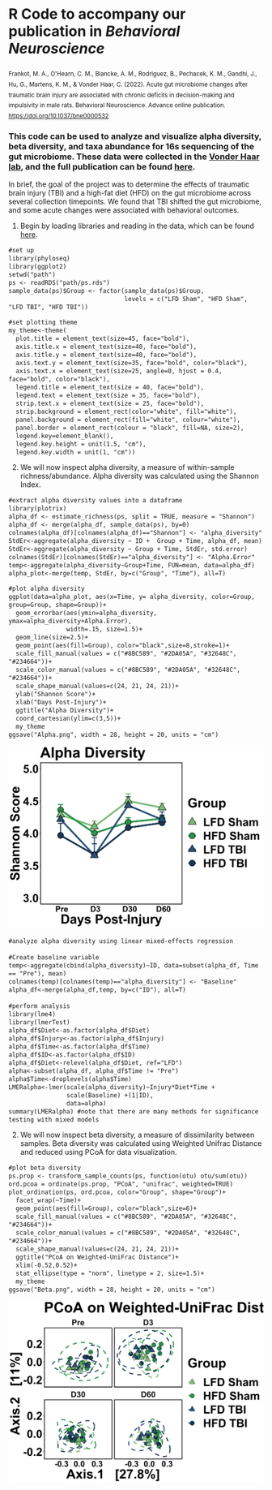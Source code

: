 # R Code to accompany our publication in *Behavioral Neuroscience* 
<sub>Frankot, M. A., O'Hearn, C. M., Blancke, A. M., Rodriguez, B., Pechacek, K. M., Gandhi, J., Hu, G., Martens, K. M., & Vonder Haar, C. (2022). Acute gut microbiome changes after traumatic brain injury are associated with chronic deficits in decision-making and impulsivity in male rats. Behavioral Neuroscience. Advance online publication. https://doi.org/10.1037/bne0000532 </sub>

### This code can be used to analyze and visualize alpha diversity, beta diversity, and taxa abundance for 16s sequencing of the gut microbiome. These data were collected in the [Vonder Haar lab](https://github.com/vonderhaarlab), and the full publication can be found [here](https://psycnet.apa.org/record/2022-85473-001).

In brief, the goal of the project was to determine the effects of traumatic brain injury (TBI) and a high-fat diet (HFD) on the gut microbiome across several collection timepoints. We found that TBI shifted the gut microbiome, and some acute changes were associated with behavioral outcomes.

1. Begin by loading libraries and reading in the data, which can be found [here](https://github.com/mfrankz/BNE_Publication/blob/main/ps.rds).
```
#set up
library(phyloseq)
library(ggplot2)
setwd("path")
ps <- readRDS("path/ps.rds")
sample_data(ps)$Group <- factor(sample_data(ps)$Group, 
                                levels = c("LFD Sham", "HFD Sham", "LFD TBI", "HFD TBI"))
```
```
#set plotting theme
my_theme<-theme(
  plot.title = element_text(size=45, face="bold"),
  axis.title.x = element_text(size=40, face="bold"),
  axis.title.y = element_text(size=40, face="bold"),
  axis.text.y = element_text(size=35, face="bold", color="black"),
  axis.text.x = element_text(size=25, angle=0, hjust = 0.4, face="bold", color="black"),
  legend.title = element_text(size = 40, face="bold"),
  legend.text = element_text(size = 35, face="bold"),
  strip.text.x = element_text(size = 25, face="bold"), 
  strip.background = element_rect(color="white", fill="white"),
  panel.background = element_rect(fill="white", colour="white"),
  panel.border = element_rect(colour = "black", fill=NA, size=2),
  legend.key=element_blank(),
  legend.key.height = unit(1.5, "cm"),
  legend.key.width = unit(1, "cm"))
  ```
  
2. We will now inspect alpha diversity, a measure of within-sample richness/abundance. Alpha diversity was calculated using the Shannon Index.
```
#extract alpha diversity values into a dataframe
library(plotrix)
alpha_df <- estimate_richness(ps, split = TRUE, measure = "Shannon")
alpha_df <- merge(alpha_df, sample_data(ps), by=0)
colnames(alpha_df)[colnames(alpha_df)=="Shannon"] <- "alpha_diversity"
StdEr<-aggregate(alpha_diversity ~ ID +  Group + Time, alpha_df, mean)
StdEr<-aggregate(alpha_diversity ~ Group + Time, StdEr, std.error)
colnames(StdEr)[colnames(StdEr)=="alpha_diversity"] <- "Alpha.Error"
temp<-aggregate(alpha_diversity~Group+Time, FUN=mean, data=alpha_df)
alpha_plot<-merge(temp, StdEr, by=c("Group", "Time"), all=T)
```
```
#plot alpha diversity
ggplot(data=alpha_plot, aes(x=Time, y= alpha_diversity, color=Group, group=Group, shape=Group))+
  geom_errorbar(aes(ymin=alpha_diversity, ymax=alpha_diversity+Alpha.Error), 
                width=.15, size=1.5)+
  geom_line(size=2.5)+
  geom_point(aes(fill=Group), color="black",size=8,stroke=1)+
  scale_fill_manual(values = c("#8BC589", "#2DA05A", "#32648C", "#234664"))+
  scale_color_manual(values = c("#8BC589", "#2DA05A", "#32648C", "#234664"))+
  scale_shape_manual(values=c(24, 21, 24, 21))+
  ylab("Shannon Score")+
  xlab("Days Post-Injury")+   
  ggtitle("Alpha Diversity")+
  coord_cartesian(ylim=c(3,5))+
  my_theme
ggsave("Alpha.png", width = 28, height = 20, units = "cm")
```
<img src="https://github.com/mfrankz/BNE_Publication/blob/main/Alpha.png" width="600">

```
#analyze alpha diversity using linear mixed-effects regression

#Create baseline variable 
temp<-aggregate(cbind(alpha_diversity)~ID, data=subset(alpha_df, Time == "Pre"), mean)
colnames(temp)[colnames(temp)=="alpha_diversity"] <- "Baseline"
alpha_df<-merge(alpha_df,temp, by=c("ID"), all=T)

#perform analysis
library(lme4)
library(lmerTest)
alpha_df$Diet<-as.factor(alpha_df$Diet)
alpha_df$Injury<-as.factor(alpha_df$Injury)
alpha_df$Time<-as.factor(alpha_df$Time)
alpha_df$ID<-as.factor(alpha_df$ID)
alpha_df$Diet<-relevel(alpha_df$Diet, ref="LFD")
alpha<-subset(alpha_df, alpha_df$Time != "Pre")
alpha$Time<-droplevels(alpha$Time)
LMERalpha<-lmer(scale(alpha_diversity)~Injury*Diet*Time + 
                scale(Baseline) +(1|ID), 
                data=alpha)
summary(LMERalpha) #note that there are many methods for significance testing with mixed models
```

2. We will now inspect beta diversity, a measure of dissimilarity between samples. Beta diversity was calculated using Weighted Unifrac Distance and reduced using PCoA for data visualization.
```
#plot beta diversity
ps.prop <- transform_sample_counts(ps, function(otu) otu/sum(otu))
ord.pcoa = ordinate(ps.prop, "PCoA", "unifrac", weighted=TRUE)
plot_ordination(ps, ord.pcoa, color="Group", shape="Group")+
  facet_wrap(~Time)+
  geom_point(aes(fill=Group), color="black",size=6)+
  scale_fill_manual(values = c("#8BC589", "#2DA05A", "#32648C", "#234664"))+
  scale_color_manual(values = c("#8BC589", "#2DA05A", "#32648C", "#234664"))+
  scale_shape_manual(values=c(24, 21, 24, 21))+
  ggtitle("PCoA on Weighted-UniFrac Distance")+
  xlim(-0.52,0.52)+
  stat_ellipse(type = "norm", linetype = 2, size=1.5)+
  my_theme
ggsave("Beta.png", width = 28, height = 20, units = "cm")
```
<img src="https://github.com/mfrankz/BNE_Publication/blob/main/Beta.png" width="600">

